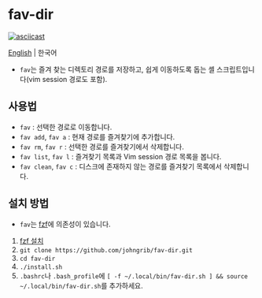 # fav-dir

[![asciicast](https://asciinema.org/a/kk1QBvFFLT8K7Kev5N3EZYVlq.png)](https://asciinema.org/a/kk1QBvFFLT8K7Kev5N3EZYVlq)

[English](README.md) | 한국어

* `fav`는 즐겨 찾는 디렉토리 경로를 저장하고, 쉽게 이동하도록 돕는 셸 스크립트입니다(vim session 경로도 포함).

## 사용법

* `fav` : 선택한 경로로 이동합니다.
* `fav add`, `fav a` : 현재 경로를 즐겨찾기에 추가합니다.
* `fav rm`, `fav r` : 선택한 경로를 즐겨찾기에서 삭제합니다.
* `fav list`, `fav l` : 즐겨찾기 목록과 Vim session 경로 목록을 봅니다.
* `fav clean`, `fav c` : 디스크에 존재하지 않는 경로를 즐겨찾기 목록에서 삭제합니다.

## 설치 방법

* `fav`는 [fzf](https://github.com/junegunn/fzf )에 의존성이 있습니다.

1. [fzf 설치](https://github.com/junegunn/fzf#installation )
2. `git clone https://github.com/johngrib/fav-dir.git`
3. `cd fav-dir`
4. `./install.sh`
5. `.bashrc`나 `.bash_profile`에 `[ -f ~/.local/bin/fav-dir.sh ] && source ~/.local/bin/fav-dir.sh`를 추가하세요.

